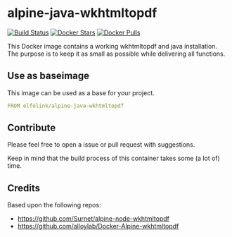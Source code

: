 # alpine-java-wkhtmltopdf

[![Build Status](https://travis-ci.org/ElfoLiNk/alpine-java-wkhtmltopdf.svg?branch=master)](https://travis-ci.org/ElfoLiNk/alpine-java-wkhtmltopdf)
[![Docker Stars](https://img.shields.io/docker/stars/elfolink/alpine-java-wkhtmltopdf.svg)](https://hub.docker.com/r/elfolink/alpine-java-wkhtmltopdf/)
[![Docker Pulls](https://img.shields.io/docker/pulls/elfolink/alpine-java-wkhtmltopdf.svg)](https://hub.docker.com/r/elfolink/alpine-java-wkhtmltopdf/)

This Docker image contains a working wkhtmltopdf and java installation. The purpose is to keep it as small as possible while delivering all functions.

## Use as baseimage

This image can be used as a base for your project.

```yaml
FROM elfolink/alpine-java-wkhtmltopdf
```

## Contribute

Please feel free to open a issue or pull request with suggestions.

Keep in mind that the build process of this container takes some (a lot of) time.

## Credits

Based upon the following repos:
- https://github.com/Surnet/alpine-node-wkhtmltopdf
- https://github.com/alloylab/Docker-Alpine-wkhtmltopdf
